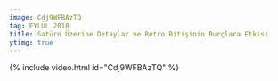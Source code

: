 ```yaml
---
image: Cdj9WFBAzTQ
tag: EYLÜL 2018
title: Satürn Üzerine Detaylar ve Retro Bitişinin Burçlara Etkisi
ytimg: true
---
```

{% include video.html id="Cdj9WFBAzTQ" %}
